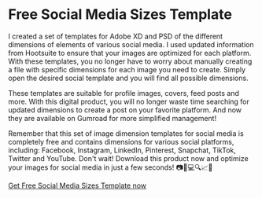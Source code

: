 
# Free Social Media Sizes Template

I created a set of templates for Adobe XD and PSD of the different dimensions of elements of various social media. I used updated information from Hootsuite to ensure that your images are optimized for each platform. With these templates, you no longer have to worry about manually creating a file with specific dimensions for each image you need to create. Simply open the desired social template and you will find all possible dimensions.

These templates are suitable for profile images, covers, feed posts and more. With this digital product, you will no longer waste time searching for updated dimensions to create a post on your favorite platform. And now they are available on Gumroad for more simplified management!

Remember that this set of image dimension templates for social media is completely free and contains dimensions for various social platforms, including: Facebook, Instagram, LinkedIn, Pinterest, Snapchat, TikTok, Twitter and YouTube. Don't wait! Download this product now and optimize your images for social media in just a few seconds! 📷📱💻🔍📈🚀

[Get Free Social Media Sizes Template now](https://gabrielelakhal.gumroad.com/l/free-sm-sizes)